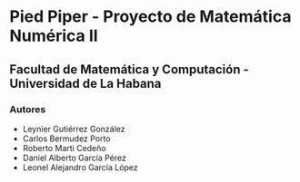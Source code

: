 # **Pied Piper** - **Proyecto de Matemática Numérica II**

## **Facultad de Matemática y Computación** - **Universidad de La Habana**

### **Autores**

* Leynier Gutiérrez González
* Carlos Bermudez Porto
* Roberto Marti Cedeño
* Daniel Alberto García Pérez
* Leonel Alejandro García López
